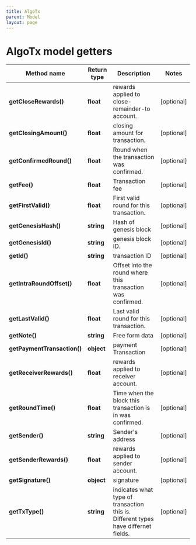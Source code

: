 ```yaml
---
title: AlgoTx
parent: Model
layout: page
---
```


# AlgoTx model getters

Method name | Return type | Description | Notes
------------ | ------------- | ------------- | -------------
**getCloseRewards()** | **float** | rewards applied to close-remainder-to account. | [optional]
**getClosingAmount()** | **float** | closing amount for transaction. | [optional]
**getConfirmedRound()** | **float** | Round when the transaction was confirmed. | [optional]
**getFee()** | **float** | Transaction fee | [optional]
**getFirstValid()** | **float** | First valid round for this transaction. | [optional]
**getGenesisHash()** | **string** | Hash of genesis block | [optional]
**getGenesisId()** | **string** | genesis block ID. | [optional]
**getId()** | **string** | transaction ID | [optional]
**getIntraRoundOffset()** | **float** | Offset into the round where this transaction was confirmed. | [optional]
**getLastValid()** | **float** | Last valid round for this transaction. | [optional]
**getNote()** | **string** | Free form data | [optional]
**getPaymentTransaction()** | **object** | payment Transaction | [optional]
**getReceiverRewards()** | **float** | rewards applied to receiver account. | [optional]
**getRoundTime()** | **float** | Time when the block this transaction is in was confirmed. | [optional]
**getSender()** | **string** | Sender's address | [optional]
**getSenderRewards()** | **float** | rewards applied to sender account. | [optional]
**getSignature()** | **object** | signature | [optional]
**getTxType()** | **string** | indicates what type of transaction this is. Different types have differnet fields. | [optional]

